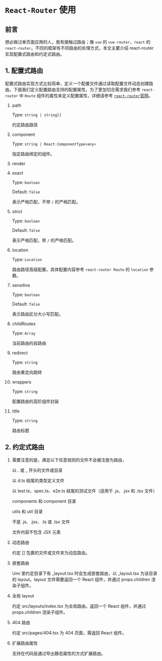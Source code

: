 # `React-Router` 使用

## 前言

想必做过单页面应用的人，我有接触过路由；像 `vue` 的 `vue-router`，`react` 的 `react-router`。不同的框架有不同路由的处理方式，本文主要介绍 react-router 实现配置式路由和约定式路由。

## 1. 配置式路由

配置式路由实现方式比较简单，定义一个配置文件通过读取配置文件动态创建路由。下面我们定义配置路由支持的配置属性，为了更加切合需求我们参考 `react-router` 中 `Route` 组件的属性来定义配置属性，详细请参考 [`react-router`官网](https://reactrouter.com/web/api/Route)。

1. path

   Type: `string | string[]`

   约定路由路径

2. component

   Type: `string | React.ComponentType<any>`

   指定路由绑定的组件。

3. render

4. exact

   Type: `boolean`

   Default: `false`

   表示严格匹配，不带 `/` 的严格匹配。

5. strict

   Type: `boolean`

   Default: `false`

   表示严格匹配，带 `/` 的严格匹配。

6. location

   Type: `Location`

   路由路径高级配置，具体配置内容参考 `react-router Route` 的 `location` 参数。

7) sensitive

   Type: `boolean`

   Default: `false`

   表示路由区分大小写匹配。

8) childRoutes

   Type: `Array`

   当前路由的自路由

9) redirect

   Type: `string`

   路由重定向跳转

10) wrappers

    Type: `string`

    配置路由的高阶组件封装

11) title

    Type: `string`

    路由标题

## 2. 约定式路由

1. 需要注意的是，满足以下任意规则的文件不会被注册为路由，

   以 . 或 \_ 开头的文件或目录

   以 d.ts 结尾的类型定义文件

   以 test.ts、spec.ts、e2e.ts 结尾的测试文件（适用于 .js、.jsx 和 .tsx 文件）

   components 和 component 目录

   utils 和 util 目录

   不是 .js、.jsx、.ts 或 .tsx 文件

   文件内容不包含 JSX 元素

2. 动态路由

   约定 [] 包裹的文件或文件夹为动态路由。

3. 嵌套路由

   Umi 里约定目录下有 \_layout.tsx 时会生成嵌套路由，以 \_layout.tsx 为该目录的 layout。layout 文件需要返回一个 React 组件，并通过 props.children 渲染子组件。

4. 全局 layout

   约定 src/layouts/index.tsx 为全局路由。返回一个 React 组件，并通过 props.children 渲染子组件。

5. 404 路由

   约定 src/pages/404.tsx 为 404 页面，需返回 React 组件。

6. 扩展路由属性

   支持在代码层通过导出静态属性的方式扩展路由。
